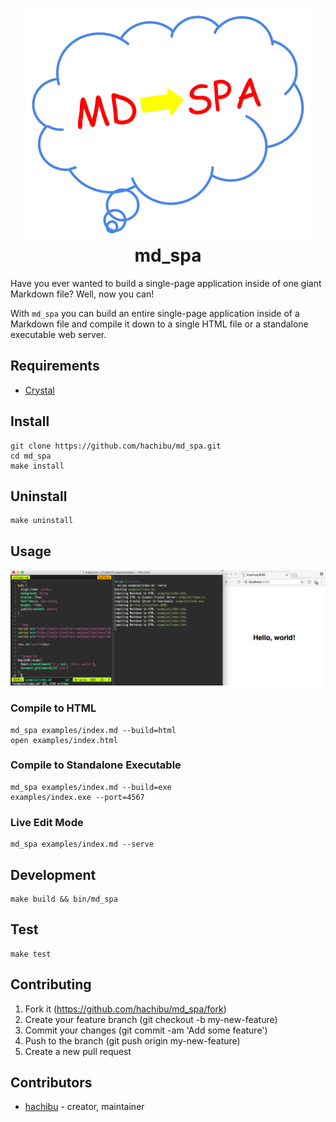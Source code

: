 <h1 align="center">
  <img src="https://raw.githubusercontent.com/hachibu/md_spa/master/images/md_spa-logo.png">
  <br>
  md_spa
</h1>

Have you ever wanted to build a single-page application inside of one giant Markdown file? Well, now you can!

With `md_spa` you can build an entire single-page application inside of a Markdown file and compile it down to a single HTML file or a standalone executable web server.

## Requirements

- [Crystal](https://crystal-lang.org/docs/installation)

## Install

    git clone https://github.com/hachibu/md_spa.git
    cd md_spa
    make install

## Uninstall

    make uninstall

## Usage

<img src="https://raw.githubusercontent.com/hachibu/md_spa/master/images/serve-mode-screenshot.png">

### Compile to HTML

    md_spa examples/index.md --build=html
    open examples/index.html

### Compile to Standalone Executable

    md_spa examples/index.md --build=exe
    examples/index.exe --port=4567

### Live Edit Mode

    md_spa examples/index.md --serve

## Development

    make build && bin/md_spa

## Test

    make test

## Contributing

1. Fork it (https://github.com/hachibu/md_spa/fork)
2. Create your feature branch (git checkout -b my-new-feature)
3. Commit your changes (git commit -am 'Add some feature')
4. Push to the branch (git push origin my-new-feature)
5. Create a new pull request

## Contributors

- [hachibu](https://github.com/hachibu) - creator, maintainer

